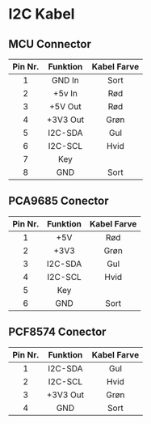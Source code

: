 # I2C Kabel

## MCU Connector

|Pin Nr.|Funktion|Kabel Farve|
|:---:|:---:|:---:|
|1|GND In|Sort|
|2|+5v In|Rød|
|3|+5V Out|Rød|
|4|+3V3 Out|Grøn|
|5|I2C-SDA|Gul|
|6|I2C-SCL|Hvid|
|7|Key||
|8|GND|Sort|

## PCA9685 Conector

|Pin Nr.|Funktion|Kabel Farve|
|:---:|:---:|:---:|
|1|+5V|Rød|
|2|+3V3|Grøn|
|3|I2C-SDA|Gul|
|4|I2C-SCL|Hvid|
|5|Key||
|6|GND|Sort|

## PCF8574 Conector

|Pin Nr.|Funktion|Kabel Farve|
|:---:|:---:|:---:|
|1|I2C-SDA|Gul|
|2|I2C-SCL|Hvid|
|3|+3V3 Out|Grøn|
|4|GND|Sort|

